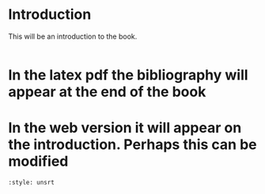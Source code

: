 # Introduction

This will be an introduction to the book.

```{tableofcontents}
```

# In the latex pdf the bibliography will appear at the end of the book

# In the web version it will appear on the introduction. Perhaps this can be modified

```{bibliography}
:style: unsrt
```
